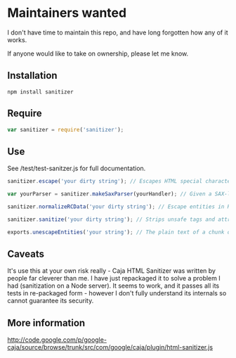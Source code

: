 # Maintainers wanted

I don't have time to maintain this repo, and have long forgotten how any of it works.

If anyone would like to take on ownership, please let me know.

## Installation

```
npm install sanitizer
```

## Require

```js
var sanitizer = require('sanitizer');
```

## Use

See /test/test-sanitzer.js for full documentation.

```js
sanitizer.escape('your dirty string'); // Escapes HTML special characters in attribute values as HTML entities
```

```js
var yourParser = sanitizer.makeSaxParser(yourHandler); // Given a SAX-like event handler, produce a function that feeds those events and a parameter to the event handler.
```

```js
sanitizer.normalizeRCData('your dirty string'); // Escape entities in RCDATA that can be escaped without changing the meaning.
```

```js
sanitizer.sanitize('your dirty string'); // Strips unsafe tags and attributes from html.
```

```js
exports.unescapeEntities('your string'); // The plain text of a chunk of HTML CDATA which possibly containing.
```

## Caveats

It's use this at your own risk really - Caja HTML Sanitizer was written by people far cleverer than me. I have just repackaged it to solve a problem I had (sanitization on a Node server). It seems to work, and it passes all its tests in re-packaged form - however I don't fully understand its internals so cannot guarantee its security.


## More information

http://code.google.com/p/google-caja/source/browse/trunk/src/com/google/caja/plugin/html-sanitizer.js
